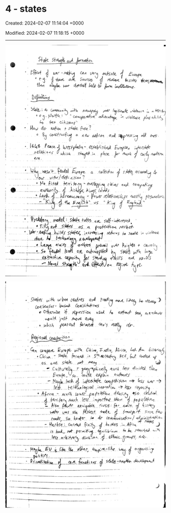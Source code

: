 # 4 - states

Created: 2024-02-07 11:14:04 +0000

Modified: 2024-02-07 11:18:15 +0000

---

![](../../media/Year-1-Practice-4---states-image1.jpeg)



![](../../media/Year-1-Practice-4---states-image2.jpeg)




